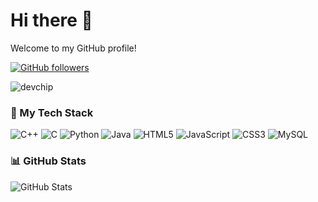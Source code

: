 # Hi there 👋
Welcome to my GitHub profile!

[![GitHub followers](https://img.shields.io/github/followers/amanramola?label=Follow&style=social)](https://github.com/amanramola)

![devchip](https://devchip.vercel.app/profile.svg?username=amanramola)

### 🚀 My Tech Stack

![C++](https://img.shields.io/badge/C++-4B8BBE?style=for-the-badge&logo=c%2b%2b&logoColor=white)
![C](https://img.shields.io/badge/C-A8B9CC?style=for-the-badge&logo=c&logoColor=black)
![Python](https://img.shields.io/badge/Python-FFD43B?style=for-the-badge&logo=python&logoColor=black)
![Java](https://img.shields.io/badge/Java-ED8B00?style=for-the-badge&logo=java&logoColor=white)
![HTML5](https://img.shields.io/badge/HTML5-DD4B25?style=for-the-badge&logo=html5&logoColor=white)
![JavaScript](https://img.shields.io/badge/JavaScript-00618A?style=for-the-badge&logo=javascript&logoColor=yellow)
![CSS3](https://img.shields.io/badge/CSS3-264DE4?style=for-the-badge&logo=css3&logoColor=white)
![MySQL](https://img.shields.io/badge/MySQL-00618A?style=for-the-badge&logo=mysql&logoColor=white)

### 📊 GitHub Stats

![GitHub Stats](https://github-readme-stats.vercel.app/api?username=amanramola&theme=dark&hide_border=false&include_all_commits=false&count_private=false)
